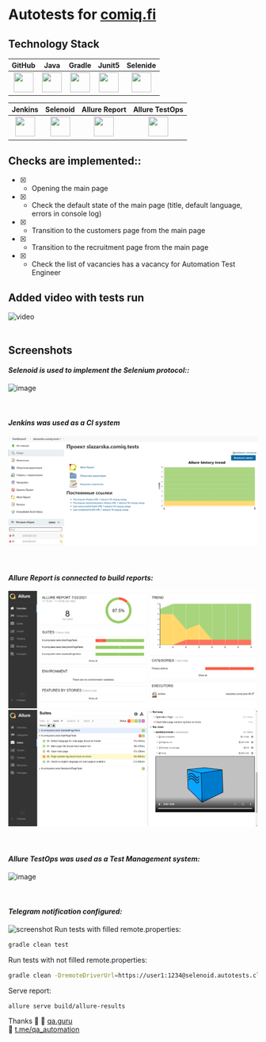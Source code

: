 # Autotests for [comiq.fi](https://comiq.fi/)
## Technology Stack
| GitHub | Java | Gradle | Junit5 | Selenide |
|:----:|:----:|:------:|:------:|:--------:|
| <img src="src/test/resources/img/GitHub.svg" width="40" height="40"> | <img src="img/Java.svg" width="40" height="40"> | <img src="img/Gradle.svg" width="40" height="40"> | <img src="img/JUnit5.svg" width="40" height="40"> | <img src="img/Selenide.svg" width="40" height="40"> |

| Jenkins | Selenoid | Allure Report | Allure TestOps | 
|:--------:|:-------------:|:---------:|:-------:|
| <img src="img/Jenkins.svg" width="40" height="40"> | <img src="img/Selenoid.svg" width="40" height="40"> | <img src="img/Allure_Report.svg" width="40" height="40"> | <img src="img/Allure_EE.svg" width="40" height="40"> 

## Checks are implemented::

- [X] - Opening the main page
- [X] - Check the default state of the main page (title, default language, errors in console log)
- [X] - Transition to the customers page from the main page
- [X] - Transition to the recruitment page from the main page
- [X] - Check the list of vacancies has a vacancy for Automation Test Engineer

## Added video with tests run 
![video](https://github.com/slazarska/comiq-tests/blob/master/src/test/resources/video/checkAQAtest.gif)
<br><br>
## Screenshots
#### *Selenoid is used to implement the Selenium protocol::*
![image]()
<br />
<br />
<br />
#### *Jenkins was used as a CI system*
![image](https://github.com/slazarska/comiq-tests/blob/master/src/test/resources/img/jenkins.png)
<br />
<br />
<br />
#### *Allure Report is connected to build reports:*
![image](https://github.com/slazarska/comiq-tests/blob/master/src/test/resources/img/allure00.png)
![image](https://github.com/slazarska/comiq-tests/blob/master/src/test/resources/img/allure01.png)
<br />
<br />
<br />
#### *Allure TestOps was used as a Test Management system:*
![image]()
<br />
<br />
<br />
#### *Telegram notification configured:*
![screenshot]()
Run tests with filled remote.properties:
```bash
gradle clean test
```

Run tests with not filled remote.properties:
```bash
gradle clean -DremoteDriverUrl=https://user1:1234@selenoid.autotests.cloud/wd/hub/ -DvideoStorage=https://selenoid.autotests.cloud/video/ -Dthreads=1 test
```

Serve report:
```bash
allure serve build/allure-results
```

Thanks :pray:
:purple_heart: <a target="_blank" href="https://qa.guru">qa.guru</a><br/>
:purple_heart: <a target="_blank" href="https://t.me/qa_automation">t.me/qa_automation</a>


